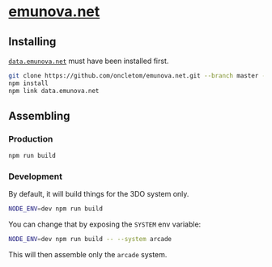 # [emunova.net](http://emunova.net)

## Installing

[`data.emunova.net`](https://github.com/oncletom/data.emunova.net) must have been installed first.

```bash
git clone https://github.com/oncletom/emunova.net.git --branch master --single-branch
npm install
npm link data.emunova.net
```

## Assembling

### Production

```bash
npm run build
```

### Development

By default, it will build things for the 3DO system only.

```bash
NODE_ENV=dev npm run build
```

You can change that by exposing the `SYSTEM` env variable:

```bash
NODE_ENV=dev npm run build -- --system arcade
```

This will then assemble only the `arcade` system.
